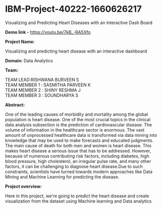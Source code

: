 # IBM-Project-40222-1660626217
Visualizing and Predicting Heart Diseases with an Interactive Dash Board

<b>Demo link -</b> 
https://youtu.be/7kB_-RA5Xfo

<b>Project Name:</b>

Visualizing and predicting heart disease with an interactive dashboard 

<b>Domain:</b> Data Analytics 

<b>Team:</b>

TEAM LEAD:RISHWANA BURVEEN S </br>
TEAM MEMBER 1 : SASMITHA PARVEEN K </br>
TEAM MEMBER 2 : SHINY RESHMA J </br>
TEAM MEMBER 3 : SOUNDHARYA S </br>

<b>Abstract:</b>

One of the leading causes of morbidity and mortality among the global population is heart disease. One of the most crucial topics in the clinical data analysis subsection is the prediction of cardiovascular disease. The volume of information in the healthcare sector is enormous. The vast amount of unprocessed healthcare data is transformed via data mining into knowledge that may be used to make forecasts and educated judgments. The main cause of death for both men and women is heart disease. This makes heart disease a serious issue that has to be addressed. However, because of numerous contributing risk factors, including diabetes, high blood pressure, high cholesterol, an irregular pulse rate, and many other factors, it can be challenging to diagnose heart disease.Due to such constraints, scientists have turned towards modern approaches like Data Mining and Machine Learning for predicting the disease.

<b>Project overview:</b>

Here in this project, we're going to predict the heart disease and create visualization from the dataset using Machine learning and Data analytics

